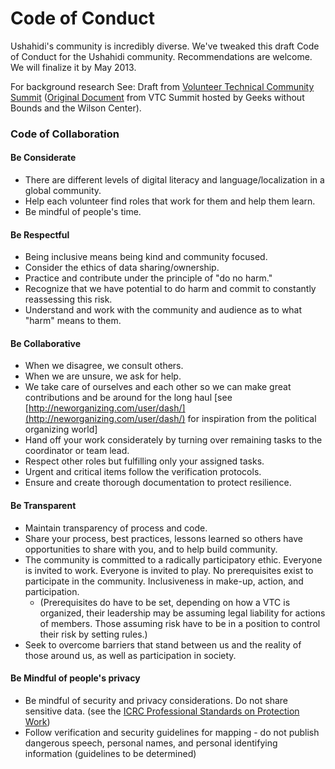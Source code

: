 # Code of Conduct

Ushahidi's community is incredibly diverse. We've tweaked this draft Code of Conduct for the Ushahidi community. Recommendations are welcome. We will finalize it by May 2013.

For background research See: Draft from [Volunteer Technical Community Summit](https://hackpad.com/kQV90ro5Q7W) \([Original Document](https://hackpad.com/Code-of-Conduct...-Code-of-Collaboration-yTDqqHdu46l) from VTC Summit hosted by Geeks without Bounds and the Wilson Center\).

### Code of Collaboration <a id="CodeofConduct-CodeofCollaboration"></a>

#### Be Considerate <a id="CodeofConduct-BeConsiderate"></a>

* There are different levels of digital literacy and language/localization in a global community.
* Help each volunteer find roles that work for them and help them learn.
* Be mindful of people's time.

#### Be Respectful <a id="CodeofConduct-BeRespectful"></a>

* Being inclusive means being kind and community focused.
* Consider the ethics of data sharing/ownership.
* Practice and contribute under the principle of "do no harm."
* Recognize that we have potential to do harm and commit to constantly reassessing this risk.
* Understand and work with the community and audience as to what "harm" means to them.

#### Be Collaborative <a id="CodeofConduct-BeCollaborative"></a>

* When we disagree, we consult others.
* When we are unsure, we ask for help.
* We take care of ourselves and each other so we can make great contributions and be around for the long haul \[see [http://neworganizing.com/user/dash/](http://neworganizing.com/user/dash/) for inspiration from the political organizing world\]
* Hand off your work considerately by turning over remaining tasks to the coordinator or team lead.
* Respect other roles but fulfilling only your assigned tasks.
* Urgent and critical items follow the verification protocols.
* Ensure and create thorough documentation to protect resilience.

#### Be Transparent <a id="CodeofConduct-BeTransparent"></a>

* Maintain transparency of process and code.
* Share your process, best practices, lessons learned so others have opportunities to share with you, and to help build community.
* The community is committed to a radically participatory ethic. Everyone is invited to work. Everyone is invited to play. No prerequisites exist to participate in the community. Inclusiveness in make-up, action, and participation.
  * \(Prerequisites do have to be set, depending on how a VTC is organized, their leadership may be assuming legal liability for actions of members. Those assuming risk have to be in a position to control their risk by setting rules.\)
* Seek to overcome barriers that stand between us and the reality of those around us, as well as participation in society.

#### **Be Mindful of people's privacy** <a id="CodeofConduct-BeMindfulofpeople&apos;sprivacy"></a>

* Be mindful of security and privacy considerations. Do not share sensitive data. \(see the [ICRC Professional Standards on Protection Work](http://www.icrc.org/eng/resources/documents/publication/p0999.htm)\)
* Follow verification and security guidelines for mapping - do not publish dangerous speech, personal names, and personal identifying information \(guidelines to be determined\)

